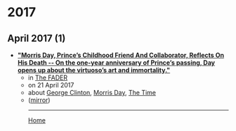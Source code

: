 # 2017

## April 2017 (1)

 - [**"Morris Day, Prince’s Childhood Friend And Collaborator, Reflects On His Death -- On the one-year anniversary of Prince’s passing, Day opens up about the virtuoso’s art and immortality."**](https://www.thefader.com/2017/04/21/morris-day-prince-interview)<ul><li>in [The FADER](https://www.thefader.com/)</li><li>on 21 April 2017</li><li>about [George Clinton](../../topics/george-clinton/index.md), [Morris Day](../../topics/morris-day/index.md), [The Time](../../topics/the-time/index.md)</li><li>([mirror](https://web.archive.org/web/*/https://www.thefader.com/2017/04/21/morris-day-prince-interview))</li><ul>

----

[Home](../index.md)
